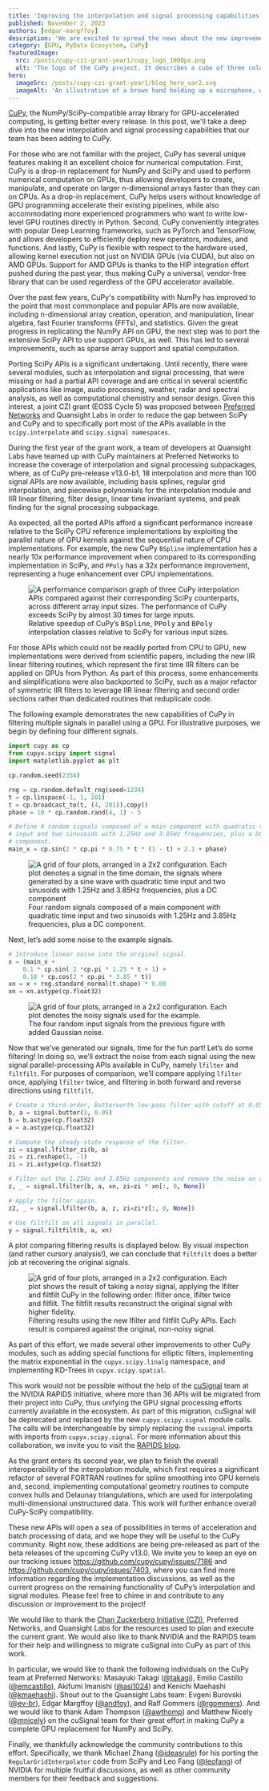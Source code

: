 ```yaml
---
title: 'Improving the interpolation and signal processing capabilities of CuPy'
published: November 2, 2023
authors: [edgar-margffoy]
description: 'We are excited to spread the news about the new improvements that have been taking place in CuPy, where 18 interpolation and more than 100 signal processing parallel GPU APIs are now available as part of a EOSS4 CZI grant.'
category: [GPU, PyData Ecosystem, CuPy]
featuredImage:
  src: /posts/cupy-czi-grant-year1/cupy_logo_1000px.png
  alt: 'The logo of the CuPy project. It describes a cube of three colors that is being built by other squares that come from each face'
hero:
  imageSrc: /posts/cupy-czi-grant-year1/blog_hero_var2.svg
  imageAlt: 'An illustration of a brown hand holding up a microphone, with some graphical elements highlighting the top of the microphone.'
---
```


[CuPy](https://cupy.dev/), the NumPy/SciPy-compatible array library for GPU-accelerated computing, is getting better every release. In this post, we'll take a deep dive into the new interpolation and signal processing capabilities that our team has been adding to CuPy.

For those who are not familiar with the project, CuPy has several unique features making it an excellent choice for numerical computation. First, CuPy is a drop-in replacement for NumPy and SciPy and used to perform numerical computation on GPUs, thus allowing developers to create, manipulate, and operate on larger n-dimensional arrays faster than they can on CPUs. As a drop-in replacement, CuPy helps users without knowledge of GPU programming accelerate their existing pipelines, while also accommodating more experienced programmers who want to write low-level GPU routines directly in Python. Second, CuPy conveniently integrates with popular Deep Learning frameworks, such as PyTorch and TensorFlow, and allows developers to efficiently deploy new operators, modules, and functions. And lastly, CuPy is flexible with respect to the hardware used, allowing kernel execution not just on NVIDIA GPUs (via CUDA), but also on AMD GPUs. Support for AMD GPUs is thanks to the HIP integration effort pushed during the past year, thus making CuPy a universal, vendor-free library that can be used regardless of the GPU accelerator available.

Over the past few years, CuPy's compatibility with NumPy has improved to the point that most commonplace and popular APIs are now available, including n-dimensional array creation, operation, and manipulation, linear algebra, fast Fourier transforms (FFTs), and statistics. Given the great progress in replicating the NumPy API on GPU, the next step was to port the extensive SciPy API to use support GPUs, as well. This has led to several improvements, such as sparse array support and spatial computation.

Porting SciPy APIs is a significant undertaking. Until recently, there were several modules, such as interpolation and signal processing, that were missing or had a partial API coverage and are critical in several scientific applications like image, audio processing, weather, radar and spectral analysis, as well as computational chemistry and sensor design. Given this interest, a joint CZI grant (EOSS Cycle 5) was proposed between [Preferred Networks](https://www.preferred.jp/en/) and Quansight Labs in order to reduce the gap between SciPy and CuPy and to specifically port most of the APIs available in the `scipy.interpolate` and `scipy.signal namespaces`.

During the first year of the grant work, a team of developers at Quansight Labs have teamed up with CuPy maintainers at Preferred Networks to increase the coverage of interpolation and signal processing subpackages, where, as of CuPy pre-release v13.0-b1, 18 interpolation and more than 100 signal APIs are now available, including basis splines, regular grid interpolation, and piecewise polynomials for the interpolation module and IIR linear filtering, filter design, linear time invariant systems, and peak finding for the signal processing subpackage.

As expected, all the ported APIs afford a significant performance increase relative to the SciPy CPU reference implementations by exploiting the parallel nature of GPU kernels against the sequential nature of CPU implementations. For example, the new CuPy `BSpline` implementation has a nearly 10x performance improvement when compared to its corresponding implementation in SciPy, and `PPoly` has a 32x performance improvement, representing a huge enhancement over CPU implementations.


<figure>
  <img src="/posts/cupy-czi-grant-year1/interp_performance.png" alt="A performance comparison graph of three CuPy interpolation APIs compared against their corresponding SciPy counterparts, across different array input sizes. The performance of CuPy exceeds SciPy by almost 30 times for large inputs." />
  <figcaption style={{textAlign: "center"}}>Relative speedup of CuPy’s <tt>BSpline</tt>, <tt>PPoly</tt> and <tt>BPoly</tt> interpolation classes relative to SciPy for various input sizes.</figcaption>
</figure>

For those APIs which could not be readily ported from CPU to GPU, new implementations were derived from scientific papers, including the new IIR linear filtering routines, which represent the first time IIR filters can be applied on GPUs from Python. As part of this process, some enhancements and simplifications were also backported to SciPy, such as a major refactor of symmetric IIR filters to leverage IIR linear filtering and second order sections rather than dedicated routines that reduplicate code.

The following example demonstrates the new capabilities of CuPy in filtering multiple signals in parallel using a GPU. For illustrative purposes, we begin by defining four different signals.

```python
import cupy as cp
from cupyx.scipy import signal
import matplotlib.pyplot as plt

cp.random.seed(2354)

rng = cp.random.default_rng(seed=1234)
t = cp.linspace(-1, 1, 201)
t = cp.broadcast_to(t, (4, 201)).copy()
phase = 10 * cp.random.rand(4, 1) - 5

# Define 4 random signals composed of a main component with quadratic time
# input and two sinusoids with 1.25Hz and 3.85Hz frequencies, plus a DC
# component.
main_x = cp.sin(2 * cp.pi * 0.75 * t * (1 - t) + 2.1 + phase)
```

<figure>
  <img src="/posts/cupy-czi-grant-year1/original_signals.png" alt="A grid of four plots, arranged in a 2x2 configuration. Each plot denotes a signal in the time domain, the signals where generated by a sine wave with quadratic time input and two sinusoids with 1.25Hz and 3.85Hz frequencies, plus a DC component" />
  <figcaption style={{textAlign: "center"}}>Four random signals composed of a main component with quadratic time
input and two sinusoids with 1.25Hz and 3.85Hz frequencies, plus a DC
component.</figcaption>
</figure>

Next, let’s add some noise to the example signals.

```python
# Introduce linear noise into the original signal.
x = (main_x +
    0.1 * cp.sin( 2 *cp.pi * 1.25 * t + 1) +
    0.18 * cp.cos(2 * cp.pi * 3.85 * t))
xn = x + rng.standard_normal(t.shape) * 0.08
xn = xn.astype(cp.float32)
```

<figure>
  <img src="/posts/cupy-czi-grant-year1/noisy_signals.png" alt="A grid of four plots, arranged in a 2x2 configuration. Each plot denotes the noisy signals used for the example." />
  <figcaption style={{textAlign: "center"}}>The four random input signals from the previous figure with added Gaussian noise.</figcaption>
</figure>

Now that we’ve generated our signals, time for the fun part! Let’s do some filtering! In doing so, we’ll extract the noise from each signal using the new signal parallel-processing APIs available in CuPy, namely `lfilter` and `filtfilt`. For purposes of comparison, we’ll compare applying `lfilter` once, applying `lfilter` twice, and filtering in both forward and reverse directions using `filtfilt`.


```python
# Create a third-order, Butterworth low-pass filter with cutoff at 0.05.
b, a = signal.butter(3, 0.05)
b = b.astype(cp.float32)
a = a.astype(cp.float32)

# Compute the steady-state response of the filter.
zi = signal.lfilter_zi(b, a)
zi = zi.reshape(1, -1)
zi = zi.astype(cp.float32)

# Filter out the 1.25Hz and 3.85Hz components and remove the noise on all signals in parallel.
z, _ = signal.lfilter(b, a, xn, zi=zi * xn[:, 0, None])

# Apply the filter again.
z2, _ = signal.lfilter(b, a, z, zi=zi*z[:, 0, None])

# Use filtfilt on all signals in parallel.
y = signal.filtfilt(b, a, xn)
```

A plot comparing filtering results is displayed below. By visual inspection (and rather cursory analysis!), we can conclude that `filtfilt` does a better job at recovering the original signals.

<figure>
  <img src="/posts/cupy-czi-grant-year1/filtered_signals.png" alt="A grid of four plots, arranged in a 2x2 configuration. Each plot shows the result of taking a noisy signal, applying the lfilter and filtfilt CuPy in the following order: lfilter once, lfilter twice and filfilt. The filtfilt results reconstruct the original signal with higher fidelity." />
  <figcaption style={{textAlign: "center"}}>Filtering results using the new lfilter and filtfilt CuPy APIs. Each result is compared against the original, non-noisy signal.</figcaption>
</figure>

As part of this effort, we made several other improvements to other CuPy modules, such as adding special functions for elliptic filters, implementing the matrix exponential in the `cupyx.scipy.linalg` namespace, and implementing KD-Trees in `cupyx.scipy.spatial`.

This work would not be possible without the help of the [cuSignal](https://github.com/rapidsai/cusignal) team at the NVIDIA RAPIDS initiative, where more than 36 APIs will be migrated from their project into CuPy, thus unifying the GPU signal processing efforts currently available in the ecosystem. As part of this migration, cuSignal will be deprecated and replaced by the new `cupyx.scipy.signal` module calls. The calls will be interchangeable by simply replacing the `cusignal` imports with imports from `cupyx.scipy.signal`. For more information about this collaboration, we invite you to visit the [RAPIDS blog](https://medium.com/rapids-ai).

As the grant enters its second year, we plan to finish the overall interoperability of the interpolation module, which first requires a significant refactor of several FORTRAN routines for spline smoothing into GPU kernels and, second, implementing computational geometry routines to compute convex hulls and Delaunay triangulations, which are used for interpolating multi-dimensional unstructured data. This work will further enhance overall CuPy-SciPy compatibility.

These new APIs will open a sea of possibilities in terms of acceleration and batch processing of data, and we hope they will be useful to the CuPy community. Right now, these additions are being pre-released as part of the beta releases of the upcoming CuPy v13.0. We invite you to keep an eye on our tracking issues https://github.com/cupy/cupy/issues/7186 and https://github.com/cupy/cupy/issues/7403, where you can find more information regarding the implementation discussions, as well as the current progress on the remaining functionality of CuPy’s interpolation and signal modules. Please feel free to chime in and contribute to any discussion or improvement to the project!

We would like to thank the [Chan Zuckerberg Initiative (CZI)](https://chanzuckerberg.com/eoss/), Preferred Networks, and Quansight Labs for the resources used to plan and execute the current grant. We would also like to thank NVIDIA and the RAPIDS team for their help and willingness to migrate cuSignal into CuPy as part of this work.

In particular, we would like to thank the following individuals on the CuPy team at Preferred Networks: Masayuki Takagi ([@takagi](https://github.com/takagi)), Emilio Castillo ([@emcastillo](https://github.com/emcastillo)), Akifumi Imanishi ([@asi1024](https://github.com/asi1024)) and Kenichi Maehashi ([@kmaehashi](https://github.com/kmaehashi)). Shout out to the Quansight Labs team: Evgeni Burovski ([@ev-br](https://github.com/ev-br)), Edgar Margffoy ([@andfoy](https://github.com/andfoy)), and Ralf Gommers ([@rgommers](https://github.com/rgommers)). And we would like to thank Adam Thompson ([@awthomp](https://github.com/awthomp)) and Matthew Nicely ([@mnicely](https://github.com/mnicely)) on the cuSignal team for their great effort in making CuPy a complete GPU replacement for NumPy and SciPy.

Finally, we thankfully acknowledge the community contributions to this effort. Specifically, we thank Michael Zhang ([@ideasrule](https://github.com/ideasrule)) for his porting the `RegularGridInterpolator` code from SciPy and Leo Fang ([@leofang](https://github.com/leofang)) of NVIDIA for multiple fruitful discussions, as well as other community members for their feedback and suggestions.
